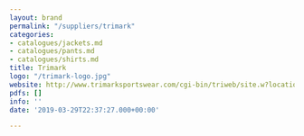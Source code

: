 ```yaml
---
layout: brand
permalink: "/suppliers/trimark"
categories:
- catalogues/jackets.md
- catalogues/pants.md
- catalogues/shirts.md
title: Trimark
logo: "/trimark-logo.jpg"
website: http://www.trimarksportswear.com/cgi-bin/triweb/site.w?location=site-home.w&action=catalog&sponsor=000100&popup=true
pdfs: []
info: ''
date: '2019-03-29T22:37:27.000+00:00'

---
```

